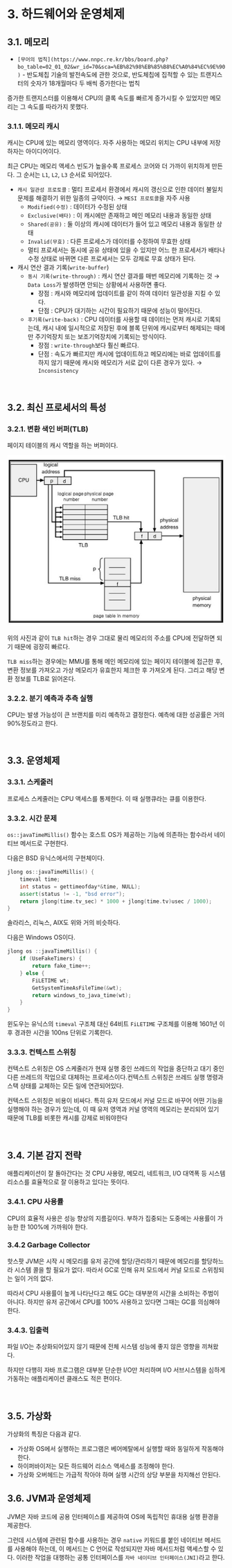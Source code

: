 # 3. 하드웨어와 운영체제

## 3.1. 메모리

- `[무어의 법칙](https://www.nnpc.re.kr/bbs/board.php?bo_table=02_01_02&wr_id=70&sca=%EB%82%98%EB%85%B8%EC%A0%84%EC%9E%90)` - 반도체칩 기술의 발전속도에 관한 것으로, 반도체칩에 집적할 수 있는 트랜지스터의 숫자가 18개월마다 두 배씩 증가한다는 법칙

증가한 트랜지스터를 이용해서 CPU의 클록 속도를 빠르게 증가시킬 수 있었지만 메모리는 그 속도를 따라가지 못했다.

### 3.1.1. 메모리 캐시

캐시는 CPU에 있는 메모리 영역이다. 자주 사용하는 메모리 위치는 CPU 내부에 저장하자는 아이디어이다.

최근 CPU는 메모리 액세스 빈도가 높을수록 프로세스 코어와 더 가까이 위치하게 만든다. 그 순서는 `L1`, `L2`, `L3` 순서로 되어있다.

- `캐시 일관성 프로토콜` : 멀티 프로세서 환경에서 캐시의 갱신으로 인한 데이터 불일치 문제를 해결하기 위한 일종의 규약이다. → `MESI 프로토콜`을 자주 사용
    - `Modified(수정)` : 데이터가 수정된 상태
    - `Exclusive(배타)` : 이 캐시에만 존재하고 메인 메모리 내용과 동일한 상태
    - `Shared(공유)` : 둘 이상의 캐시에 데이터가 들어 있고 메모리 내용과 동일한 상태
    - `Invalid(무효)` : 다른 프로세스가 데이터를 수정하여 무효한 상태
    - 멀티 프로세서는 동시에 공유 상태에 있을 수 있지만 어느 한 프로세서가 배타나 수정 상태로 바뀌면 다른 프로세서는 모두 강제로 무효 상태가 된다.
- 캐시 연산 결과 기록(`write-buffer`)
    - `동시 기록(write-through)` : 캐시 연산 결과를 매번 메모리에 기록하는 것 → `Data Loss`가 발생하면 안되는 상황에서 사용하면 좋다.
        - 장점 : 캐시와 메모리에 업데이트를 같이 하여 데이터 일관성을 지킬 수 있다.
        - 단점 : CPU가 대기하는 시간이 필요하기 때문에 성능이 떨어진다.
    - `후기록(write-back)` : CPU 데이터를 사용할 때 데이터는 먼저 캐시로 기록되는데, 캐시 내에 일시적으로 저장된 후에 블록 단위에 캐시로부터 해제되는 때에만 주기억장치 또는 보조기억장치에 기록되는 방식이다.
        - 장점 : `write-through`보다 훨신 빠르다.
        - 단점 : 속도가 빠르지만 캐시에 업데이트하고 메모리에는 바로 업데이트를 하지 않기 때문에 캐시와 메모리가 서로 값이 다른 경우가 있다. → `Inconsistency`

<br>

## 3.2. 최신 프로세서의 특성

### 3.2.1. 변환 색인 버퍼(TLB)

페이지 테이블의 캐시 역할을 하는 버퍼이다.

<p align="center">
	<img src="../../images/하드웨어&운영체제_1.png"><br>
</p>


위의 사진과 같이 `TLB hit`하는 경우 그대로 물리 메모리의 주소를 CPU에 전달하면 되기 때문에 굉장히 빠르다.

`TLB miss`하는 경우에는 MMU를 통해 메인 메모리에 있는 페이지 테이블에 접근한 후, 변환 정보를 가져오고 가상 메모리가 유효한지 체크한 후 가져오게 된다. 그리고 해당 변환 정보를 TLB로 읽어온다.

### 3.2.2. 분기 예측과 추측 실행

CPU는 발생 가능성이 큰 브랜치를 미리 예측하고 결정한다. 예측에 대한 성공률은 거의 90%정도라고 한다.

<br>

## 3.3. 운영체제

### 3.3.1. 스케줄러

프로세스 스케줄러는 CPU 액세스를 통제한다. 이 때 실행큐라는 큐를 이용한다.

### 3.3.2. 시간 문제

`os::javaTimeMillis()` 함수는 호스트 OS가 제공하는 기능에 의존하는 함수라서 네이티브 메서드로 구현한다.

다음은 BSD 유닉스에서의 구현체이다.

```cpp
jlong os::javaTimeMillis() {
	timeval time;
	int status = gettimeofday*&time, NULL);
	assert(status != -1, "bsd error");
	return jlong(time.tv_sec) * 1000 + jlong(time.tv)usec / 1000);
}
```

솔라리스, 리눅스, AIX도 위와 거의 비슷하다.

다음은 Windows OS이다.

```cpp
jlong os ::javaTimeMillis() {
	if (UseFakeTimers) {
		return fake_time++;
	} else {
		FiLETIME wt;
		GetSystemTimeAsFileTime(&wt);
		return windows_to_java_time(wt);
	}
}
```

윈도우는 유닉스의 `timeval` 구조체 대신 64비트 `FiLETIME` 구조체를 이용해 1601년 이후 경과한 시간을 100ns 단위로 기록한다.

### 3.3.3. 컨텍스트 스위칭

컨텍스트 스위칭은 OS 스케줄러가 현재 실행 중인 쓰레드의 작업을 중단하고 대기 중인 다른 쓰레드의 작업으로 대체하는 프로세스이다.컨텍스트 스위칭은 쓰레드 실행 명령과 스택 상태를 교체하는 모든 일에 연관되어있다.

컨텍스트 스위칭은 비용이 비싸다. 특히 유저 모드에서 커널 모드로 바꾸어 어떤 기능을 실행해야 하는 경우가 있는데, 이 때 유저 영역과 커널 영역의 메모리는 분리되어 있기 때문에 TLB를 비롯한 캐시를 강제로 비워야한다

<br>

## 3.4. 기본 감지 전략

애플리케이션이 잘 돌아간다는 것 CPU 사용량, 메모리, 네트워크, I/O 대역폭 등 시스템 리소스를 효율적으로 잘 이용하고 있다는 뜻이다.

### 3.4.1. CPU 사용률

CPU의 효율적 사용은 성능 향상의 지름길이다. 부하가 집중되는 도중에는 사용률이 가능한 한 100%에 가까워야 한다.

### 3.4.2 Garbage Collector

핫스팟 JVM은 시작 시 메모리를 유저 공간에 할당/관리하기 때문에 메모리를 할당하느라 시스템 콜을 할 필요가 없다. 따라서 GC로 인해 유저 모드에서 커널 모드로 스위칭되는 일이 거의 없다.

따라서 CPU 사용률이 높게 나타난다고 해도 GC는 대부분의 시간을 소비하는 주범이 아니다. 하지만 유저 공간에서 CPU를 100% 사용하고 있다면 그때는 GC를 의심해야 한다.

### 3.4.3. 입출력

파일 I/O는 추상화되어있지 않기 때문에 전체 시스템 성능에 좋지 않은 영향을 끼쳐왔다.

하지만 다행히 자바 프로그램은 대부분 단순한 I/O만 처리하며 I/O 서브시스템을 심하게 가동하는 애플리케이션 클래스도 적은 편이다.

<br>

## 3.5. 가상화

가상화의 특징은 다음과 같다.

- 가상화 OS에서 실행하는 프로그램은 베어메탈에서 실행할 때와 동일하게 작동해야 한다.
- 하이퍼바이저는 모든 하드웨어 리소스 액세스를 조정해야 한다.
- 가상화 오버헤드는 가급적 작아야 하며 실행 시간의 상당 부분을 차지해선 안된다.

## 3.6. JVM과 운영체제

JVM은 자바 코드에 공용 인터페이스를 제공하여 OS에 독립적인 휴대용 실행 환경을 제공한다.

그런데 시스템에 관련된 함수를 사용하는 경우 `native` 키워드를 붙인 네이티브 메서드를 사용해야 하는데, 이 메서드는 C 언어로 작성되지만 자바 메서드처럼 액세스할 수 있다. 이러한 작업을 대행하는 공통 인터페이스를 `자바 네이티브 인터페이스(JNI)`라고 한다.